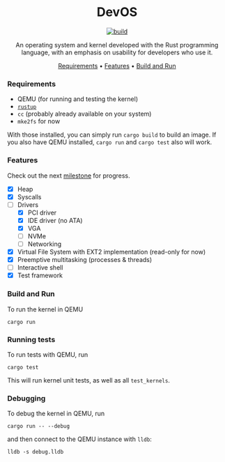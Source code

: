 <div align="center">

# DevOS

[![build](https://github.com/tsatke/devos/actions/workflows/build.yml/badge.svg)](https://github.com/tsatke/devos/actions/workflows/build.yml)

An operating system and kernel developed with the Rust programming language, with an emphasis on usability for developers who use it.

[Requirements](#requirements) •
[Features](#features) •
[Build and Run](#build-and-run)

</div>

### Requirements

* QEMU (for running and testing the kernel)
* [`rustup`](https://rustup.rs)
* `cc` (probably already available on your system)
* `mke2fs` for now

With those installed, you can simply run `cargo build` to build an image.
If you also have QEMU installed, `cargo run` and `cargo test` also will work.

### Features
Check out the next [milestone](https://github.com/tsatke/devos/milestone/1) for progress.
- [x] Heap
- [x] Syscalls
- [ ] Drivers
  - [x] PCI driver
  - [x] IDE driver (no ATA)
  - [x] VGA
  - [ ] NVMe
  - [ ] Networking
- [x] Virtual File System with EXT2 implementation (read-only for now)
- [x] Preemptive multitasking (processes & threads)
- [ ] Interactive shell
- [x] Test framework

### Build and Run

To run the kernel in QEMU

```plain
cargo run
```

### Running tests

To run tests with QEMU, run

```plain
cargo test
```

This will run kernel unit tests, as well as all `test_kernels`.

### Debugging

To debug the kernel in QEMU, run

```plain
cargo run -- --debug
```

and then connect to the QEMU instance with `lldb`:

```plain
lldb -s debug.lldb
```
